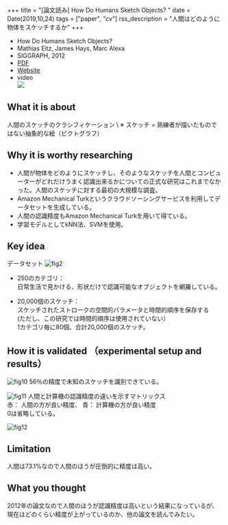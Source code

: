 +++
title = "[論文読み] How Do Humans Sketch Objects? "
date = Date(2019,10,24)
tags = ["paper", "cv"]
rss_description = "人間はどのように物体をスケッチするか"
+++

* How Do Humans Sketch Objects? 
* Mathias Eitz, James Hays, Marc Alexa
* SIGGRAPH, 2012
* [PDF](http://cybertron.cg.tu-berlin.de/eitz/pdf/2012_siggraph_classifysketch.pdf)
* [Website](http://cybertron.cg.tu-berlin.de/eitz/projects/classifysketch/)
* video  
[![](https://img.youtube.com/vi/zMzprmtJ6Ck/0.jpg)](https://www.youtube.com/watch?v=zMzprmtJ6Ck)

## What it is about
人間のスケッチのクラシフィケーション \\
※ スケッチ = 熟練者が描いたものではない抽象的な絵（ピクトグラフ）

## Why it is worthy researching

 - 人間が物体をどのようにスケッチし、そのようなスケッチを人間とコンピューターがどれだけうまく認識出来るかについての正式な研究はこれまでなかった。人間のスケッチに対する最初の大規模な調査。
 - Amazon Mechanical Turkというクラウドソーシングサービスを利用してデータセットを生成している。
 - 人間の認識精度もAmazon Mechanical Turkを用いて得ている。
 - 学習モデルとしてkNN法、SVMを使用。

## Key idea
データセット
![fig2](https://user-images.githubusercontent.com/38322494/67061239-b1b1fc00-f19a-11e9-8c71-0e01dcb36a78.png)
 - 250のカテゴリ：  
 日常生活で見かける、形状だけで認識可能なオブジェクトを網羅している。  

 - 20,000個のスケッチ：  
 スケッチされたストロークの空間的パラメータと時間的順序を保存する  
 (ただし、この研究では時間的順序は使用されていない）  
 1カテゴリ毎に80個、合計20,000個のスケッチ。


## How it is validated （experimental setup and results）
![fig10](https://user-images.githubusercontent.com/38322494/67063550-22a8e200-f1a2-11e9-8161-1bc80112fc35.png)
56％の精度で未知のスケッチを識別できている。

![fig11](https://user-images.githubusercontent.com/38322494/67061287-d3ab7e80-f19a-11e9-9b80-f15c48fd6528.png)
人間と計算機の認識精度の違いを示すマトリックス  
赤： 人間の方が良い精度、 青： 計算機の方が良い精度  
0は省略している。

![fig12](https://user-images.githubusercontent.com/38322494/67061303-db6b2300-f19a-11e9-910c-78fec2eeb13a.png)


## Limitation
人間は73.1%なので人間のほうが圧倒的に精度は高い。

## What you thought
2012年の論文なので人間のほうが認識精度は高いという結果になっているが、現在はどのくらい精度が上がっているのか、他の論文を読んでみたい。

